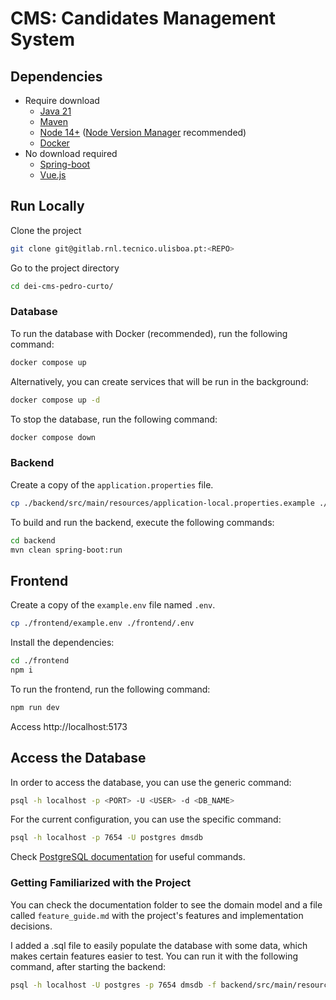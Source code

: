 # CMS: Candidates Management System

## Dependencies

- Require download
  - [Java 21](https://www.oracle.com/java/technologies/javase/jdk21-archive-downloads.html)
  - [Maven](https://maven.apache.org/download.cgi)
  - [Node 14+](https://nodejs.org/en/) ([Node Version Manager](https://github.com/nvm-sh/nvm) recommended)
  - [Docker](https://www.docker.com/)
- No download required
  - [Spring-boot](https://spring.io/)
  - [Vue.js](https://vuejs.org/)


## Run Locally

Clone the project

```bash
git clone git@gitlab.rnl.tecnico.ulisboa.pt:<REPO>
```

Go to the project directory

```bash
cd dei-cms-pedro-curto/
```

### Database

To run the database with Docker (recommended), run the following command:

```bash
docker compose up
```

Alternatively, you can create services that will be run in the background:

```bash
docker compose up -d
```

To stop the database, run the following command:

```bash
docker compose down
```

### Backend

Create a copy of the `application.properties` file.

```bash
cp ./backend/src/main/resources/application-local.properties.example ./backend/src/main/resources/application-local.properties
```

To build and run the backend, execute the following commands:

```bash
cd backend
mvn clean spring-boot:run
```

## Frontend

Create a copy of the `example.env` file named `.env`.

```bash
cp ./frontend/example.env ./frontend/.env
```

Install the dependencies:

```bash
cd ./frontend
npm i
```

To run the frontend, run the following command:

```bash
npm run dev
```

Access http://localhost:5173

## Access the Database

In order to access the database, you can use the generic command:

```bash
psql -h localhost -p <PORT> -U <USER> -d <DB_NAME>
```

For the current configuration, you can use the specific command:

```bash
psql -h localhost -p 7654 -U postgres dmsdb
```

Check [PostgreSQL documentation](https://www.postgresql.org/docs/current/app-psql.html) for useful commands.

### Getting Familiarized with the Project

You can check the documentation folder to see the domain model and a file 
called `feature_guide.md` with the project's features and implementation decisions.

I added a .sql file to easily populate the database with some data, which makes certain features easier to test. 
You can run it with the following command, after starting the backend:

```bash
psql -h localhost -U postgres -p 7654 dmsdb -f backend/src/main/resources/sqlData/bigtest.sql
```
